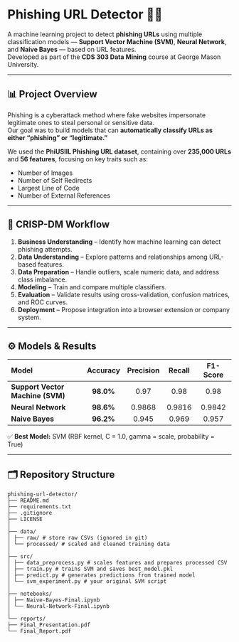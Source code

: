 # Phishing URL Detector 🧠🔗

A machine learning project to detect **phishing URLs** using multiple classification models — **Support Vector Machine (SVM)**, **Neural Network**, and **Naive Bayes** — based on URL features.  
Developed as part of the **CDS 303 Data Mining** course at George Mason University.

---

## 📊 Project Overview

Phishing is a cyberattack method where fake websites impersonate legitimate ones to steal personal or sensitive data.  
Our goal was to build models that can **automatically classify URLs as either “phishing” or “legitimate.”**

We used the **PhiUSIIL Phishing URL dataset**, containing over **235,000 URLs** and **56 features**, focusing on key traits such as:
- Number of Images
- Number of Self Redirects
- Largest Line of Code
- Number of External References

---

## 🧩 CRISP-DM Workflow

1. **Business Understanding** – Identify how machine learning can detect phishing attempts.  
2. **Data Understanding** – Explore patterns and relationships among URL-based features.  
3. **Data Preparation** – Handle outliers, scale numeric data, and address class imbalance.  
4. **Modeling** – Train and compare multiple classifiers.  
5. **Evaluation** – Validate results using cross-validation, confusion matrices, and ROC curves.  
6. **Deployment** – Propose integration into a browser extension or company system.

---

## ⚙️ Models & Results

| Model | Accuracy | Precision | Recall | F1-Score |
|:------|:---------:|:----------:|:-------:|:----------:|
| **Support Vector Machine (SVM)** | **98.0%** | 0.97 | 0.98 | 0.98 |
| **Neural Network** | **98.6%** | 0.9868 | 0.9816 | 0.9842 |
| **Naive Bayes** | **96.2%** | 0.945 | 0.969 | 0.957 |

✅ **Best Model:** SVM (RBF kernel, C = 1.0, gamma = scale, probability = True)

---
## 🗂 Repository Structure
```
phishing-url-detector/
├── README.md
├── requirements.txt
├── .gitignore
├── LICENSE
│
├── data/
│ ├── raw/ # store raw CSVs (ignored in git)
│ └── processed/ # scaled and cleaned training data
│
├── src/
│ ├── data_preprocess.py # scales features and prepares processed CSV
│ ├── train.py # trains SVM and saves best_model.pkl
│ ├── predict.py # generates predictions from trained model
│ └── svm_experiment.py # your original SVM script
│
├── notebooks/
│ ├── Naive-Bayes-Final.ipynb
│ └── Neural-Network-Final.ipynb
│
└── reports/
├── Final_Presentation.pdf
└── Final_Report.pdf
```
